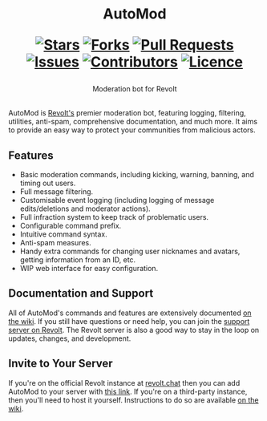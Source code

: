 <div align="center">
<h1>
  AutoMod
  
  [![Stars](https://img.shields.io/github/stars/DeclanChidlow/AutoMod?style=flat-square&logoColor=white)](https://github.com/DeclanChidlow/AutoMod/stargazers)
  [![Forks](https://img.shields.io/github/forks/DeclanChidlow/AutoMod?style=flat-square&logoColor=white)](https://github.com/DeclanChidlow/AutoMod/network/members)
  [![Pull Requests](https://img.shields.io/github/issues-pr/DeclanChidlow/AutoMod?style=flat-square&logoColor=white)](https://github.com/DeclanChidlow/AutoMod/pulls)
  [![Issues](https://img.shields.io/github/issues/DeclanChidlow/AutoMod?style=flat-square&logoColor=white)](https://github.com/DeclanChidlow/AutoMod/issues)
  [![Contributors](https://img.shields.io/github/contributors/DeclanChidlow/AutoMod?style=flat-square&logoColor=white)](https://github.com/DeclanChidlowRepo/Template/graphs/contributors)
  [![Licence](https://img.shields.io/github/license/DeclanChidlow/AutoMod?style=flat-square&logoColor=white)](https://github.com/DeclanChidlow/AutoMod/blob/main/LICENCE)
</h1>
Moderation bot for Revolt
</div>
<br/>

AutoMod is [Revolt's](https://revolt.chat) premier moderation bot, featuring logging, filtering, utilities, anti-spam, comprehensive documentation, and much more. It aims to provide an easy way to protect your communities from malicious actors.

## Features

- Basic moderation commands, including kicking, warning, banning, and timing out users.
- Full message filtering.
- Customisable event logging (including logging of message edits/deletions and moderator actions).
- Full infraction system to keep track of problematic users.
- Configurable command prefix.
- Intuitive command syntax.
- Anti-spam measures.
- Handy extra commands for changing user nicknames and avatars, getting information from an ID, etc.
- WIP web interface for easy configuration.

## Documentation and Support

All of AutoMod's commands and features are extensively documented [on the wiki](https://github.com/DeclanChidlow/AutoMod/wiki). If you still have questions or need help, you can join the [support server on Revolt](https://rvlt.gg/automod). The Revolt server is also a good way to stay in the loop on updates, changes, and development.

## Invite to Your Server

If you're on the official Revolt instance at [revolt.chat](https://revolt.chat) then you can add AutoMod to your server with [this link](https://app.revolt.chat/bot/01FHGJ3NPP7XANQQH8C2BE44ZY). If you're on a third-party instance, then you'll need to host it yourself. Instructions to do so are available [on the wiki](https://github.com/DeclanChidlow/AutoMod/wiki/Self-Hosting).
